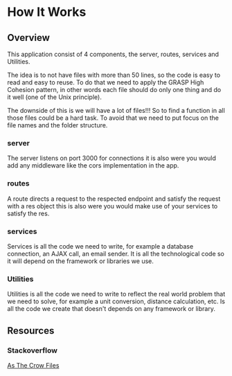 # How It Works

## Overview

This application consist of 4 components, the server, routes, services and Utilities. 

The idea is to not have files with more than 50 lines, so the code is easy to read and easy to reuse. To do that we need to apply the GRASP High Cohesion pattern, in other words each file should do only one thing and do it well (one of the Unix principle).

The downside of this is we will have a lot of files!!! So to find a function in all those files could be a hard task. To avoid that we need to put focus on the file names and the folder structure.

### server

The server listens on port 3000 for connections it is also were you would add any middleware like the cors implementation in the app.

### routes

A route directs a request to the respected endpoint and satisfy the request with a res object this is also were you would make use of your services to satisfy the res.

### services

Services is all the code we need to write, for example a database connection, an AJAX call, an email sender. It is all the technological code so it will depend on the framework or libraries we use.

### Utilities

Utilities is all the code we need to write to reflect the real world problem that we need to solve, for example a unit conversion, distance calculation, etc. Is all the code we create that doesn't depends on any framework or library.


## Resources

### Stackoverflow

[As The Crow Files](https://stackoverflow.com/questions/18883601/function-to-calculate-distance-between-two-coordinates)